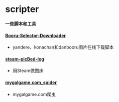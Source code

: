 # scripter
<b>一些脚本和工具</b>

#### [Booru-Selector-Downloader](https://github.com/Beats0/scripter/tree/master/Booru-Selector-Downloader)
 - yandere、konachan和danbooru图片在线下载脚本

#### [steam-picBed-log](https://github.com/Beats0/scripter/tree/master/steam-picBed-log)
 - 用Steam做图床

#### [mygalgame.com_spider](https://github.com/Beats0/scripter/tree/master/mygalgame.com_spider)
 - mygalgame.com爬虫
